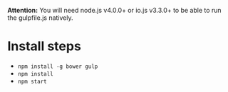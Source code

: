 **Attention:** You will need node.js v4.0.0+ or io.js v3.3.0+ to be able to run the gulpfile.js natively.

# Install steps
* `npm install -g bower gulp`
* `npm install`
* `npm start`
